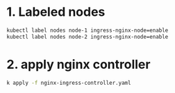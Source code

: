 # 1. Labeled nodes
```bash
kubectl label nodes node-1 ingress-nginx-node=enable
kubectl label nodes node-2 ingress-nginx-node=enable
```
# 2. apply nginx controller
```bash
k apply -f nginx-ingress-controller.yaml
```
